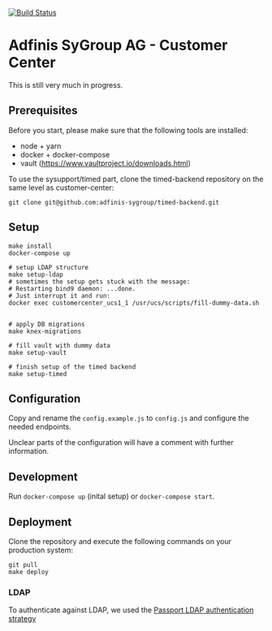 [![Build Status](https://travis-ci.org/adfinis-sygroup/customer-center.svg?branch=master)](https://travis-ci.org/adfinis-sygroup/customer-center)

# Adfinis SyGroup AG - Customer Center

This is still very much in progress.

## Prerequisites

Before you start, please make sure that the following tools are installed:
* node + yarn
* docker + docker-compose
* vault (https://www.vaultproject.io/downloads.html)

To use the sysupport/timed part, clone the timed-backend repository on the same level as customer-center:

```shell
git clone git@github.com:adfinis-sygroup/timed-backend.git
```

## Setup

```shell
make install
docker-compose up

# setup LDAP structure
make setup-ldap
# sometimes the setup gets stuck with the message:
# Restarting bind9 daemon: ...done.
# Just interrupt it and run:
docker exec customercenter_ucs1_1 /usr/ucs/scripts/fill-dummy-data.sh


# apply DB migrations
make knex-migrations

# fill vault with dummy data
make setup-vault

# finish setup of the timed backend
make setup-timed
```

## Configuration
Copy and rename the `config.example.js` to `config.js` and configure the needed endpoints.

Unclear parts of the configuration will have a comment with further information.

## Development

Run `docker-compose up` (inital setup) or `docker-compose start`.

## Deployment

Clone the repository and execute the following commands on your production system:
```
git pull
make deploy
```

### LDAP
To authenticate against LDAP, we used the [Passport LDAP authentication strategy](https://github.com/vesse/passport-ldapauth)
